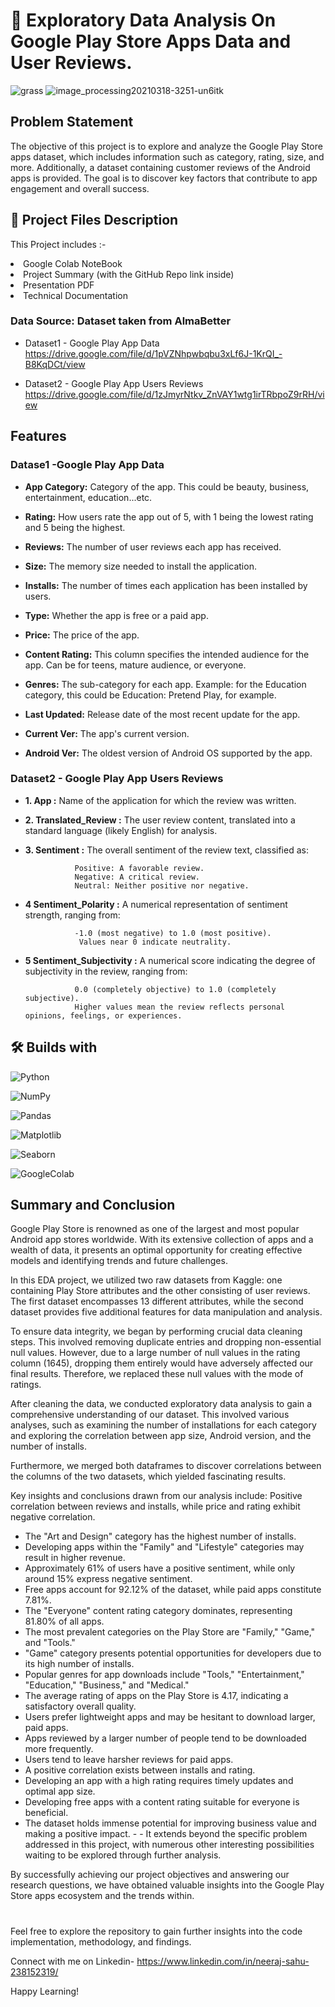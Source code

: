# 🔬 Exploratory Data Analysis On Google Play Store Apps Data and User Reviews.
![grass](https://github.com/user-attachments/assets/b5e6c053-e07d-4f42-b8a4-11b9dfdbff07)
![image_processing20210318-3251-un6itk](https://github.com/user-attachments/assets/ad4e7ca6-3a15-4557-9c5c-3a466b6eb5f5)

## Problem Statement
The objective of this project is to explore and analyze the Google Play Store apps dataset, which includes information such as category, rating, size, and more. Additionally, a dataset containing customer reviews of the Android apps is provided. The goal is to discover key factors that contribute to app engagement and overall success.


##  💾 Project Files Description

<p>This Project includes :-
  <li>Google Colab NoteBook</li>
  <li>Project Summary (with the GitHub Repo link inside)</li>
  <li>Presentation PDF</li>
  <li>Technical Documentation</li>
</p>


### Data Source: Dataset taken from AlmaBetter

* Dataset1 - Google Play App Data
             https://drive.google.com/file/d/1pVZNhpwbqbu3xLf6J-1KrQI_-B8KqDCt/view
  
* Dataset2 - Google Play App Users Reviews
             https://drive.google.com/file/d/1zJmyrNtkv_ZnVAY1wtg1irTRbpoZ9rRH/view



## Features
 ###  Datase1 -Google Play App Data 

* **App Category:** Category of the app. This could be beauty, business, entertainment, education...etc.

* **Rating:** How users rate the app out of 5, with 1 being the lowest rating and 5 being the highest.

* **Reviews:** The number of user reviews each app has received.

* **Size:** The memory size needed to install the application.

* **Installs:** The number of times each application has been installed by users.

* **Type:** Whether the app is free or a paid app.

* **Price:** The price of the app.

* **Content Rating:** This column specifies the intended audience for the app. Can be for teens, mature audience, or everyone.

* **Genres:** The sub-category for each app. Example: for the Education category, this could be Education: Pretend Play, for example.

* **Last Updated:** Release date of the most recent update for the app.

* **Current Ver:** The app's current version.

* **Android Ver:** The oldest version of Android OS supported by the app.

 ###  Dataset2 - Google Play App Users Reviews

 * **1. App :** Name of the application for which the review was written.
* **2. Translated_Review :** The user review content, translated into a standard language (likely English) for analysis.


*  **3. Sentiment :** The overall sentiment of the review text, classified as:

                  Positive: A favorable review.
                  Negative: A critical review.
                  Neutral: Neither positive nor negative.


* **4 Sentiment_Polarity :** A numerical representation of sentiment strength, ranging from:

                 -1.0 (most negative) to 1.0 (most positive).
                  Values near 0 indicate neutrality.

* **5 Sentiment_Subjectivity :** A numerical score indicating the degree of subjectivity in the review, ranging from:

                 0.0 (completely objective) to 1.0 (completely subjective).
                 Higher values mean the review reflects personal opinions, feelings, or experiences.


## 🛠️ Builds with

![Python](https://img.shields.io/badge/Python-FFD43B?style=for-the-badge&logo=python&logoColor=blue)

![NumPy](https://img.shields.io/badge/Numpy-777BB4?style=for-the-badge&logo=numpy&logoColor=white)

![Pandas](https://img.shields.io/badge/Pandas-2C2D72?style=for-the-badge&logo=pandas&logoColor=white)

![Matplotlib](https://img.shields.io/badge/Matplotlib-%23ffffff.svg?style=for-the-badge&logo=Matplotlib&logoColor=black)

![Seaborn](https://img.shields.io/badge/Seaborn-blue?style=for-the-badge&logo=Seaborn)

![GoogleColab](https://img.shields.io/badge/GoogleColab-orange?style=for-the-badge&logo=GoogleColab)



## Summary and Conclusion

Google Play Store is renowned as one of the largest and most popular Android app stores worldwide. With its extensive collection of apps and a wealth of data, it presents an optimal opportunity for creating effective models and identifying trends and future challenges.

In this EDA project, we utilized two raw datasets from Kaggle: one containing Play Store attributes and the other consisting of user reviews. The first dataset encompasses 13 different attributes, while the second dataset provides five additional features for data manipulation and analysis.

To ensure data integrity, we began by performing crucial data cleaning steps. This involved removing duplicate entries and dropping non-essential null values. However, due to a large number of null values in the rating column (1645), dropping them entirely would have adversely affected our final results. Therefore, we replaced these null values with the mode of ratings.

After cleaning the data, we conducted exploratory data analysis to gain a comprehensive understanding of our dataset. This involved various analyses, such as examining the number of installations for each category and exploring the correlation between app size, Android version, and the number of installs.

Furthermore, we merged both dataframes to discover correlations between the columns of the two datasets, which yielded fascinating results.

Key insights and conclusions drawn from our analysis include:
Positive correlation between reviews and installs, while price and rating exhibit negative correlation.
- The "Art and Design" category has the highest number of installs.
- Developing apps within the "Family" and "Lifestyle" categories may result in higher revenue.
- Approximately 61% of users have a positive sentiment, while only around 15% express negative sentiment.
- Free apps account for 92.12% of the dataset, while paid apps constitute 7.81%.
- The "Everyone" content rating category dominates, representing 81.80% of all apps.
- The most prevalent categories on the Play Store are "Family," "Game," and "Tools."
- "Game" category presents potential opportunities for developers due to its high number of installs.
- Popular genres for app downloads include "Tools," "Entertainment," "Education," "Business," and "Medical."
- The average rating of apps on the Play Store is 4.17, indicating a satisfactory overall quality.
- Users prefer lightweight apps and may be hesitant to download larger, paid apps.
- Apps reviewed by a larger number of people tend to be downloaded more frequently.
- Users tend to leave harsher reviews for paid apps.
- A positive correlation exists between installs and rating.
- Developing an app with a high rating requires timely updates and optimal app size.
- Developing free apps with a content rating suitable for everyone is beneficial.
- The dataset holds immense potential for improving business value and making a positive impact. - - It extends beyond the specific problem addressed in this project, with numerous other interesting possibilities waiting to be explored through further analysis.

By successfully achieving our project objectives and answering our research questions, we have obtained valuable insights into the Google Play Store apps ecosystem and the trends within.

#

Feel free to explore the repository to gain further insights into the code implementation, methodology, and findings.

Connect with me on Linkedin-  https://www.linkedin.com/in/neeraj-sahu-238152319/


Happy Learning!

#


